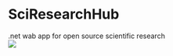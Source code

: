 # SciResearchHub
.net wab app for open source scientific research
<br/>
<img src=https://user-images.githubusercontent.com/282759/84681715-8c7cb580-af02-11ea-85a4-05d069c72121.gif>
